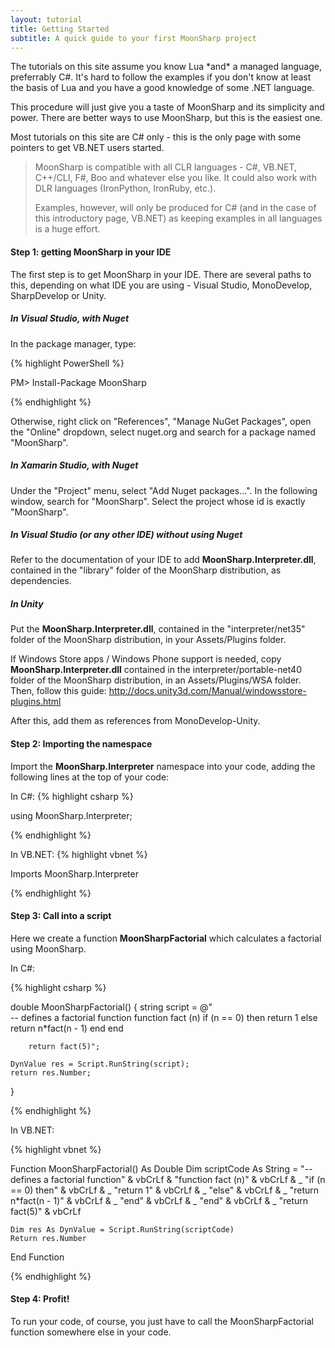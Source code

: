 ```yaml
---
layout: tutorial
title: Getting Started
subtitle: A quick guide to your first MoonSharp project
---
```


<div class="alert alert-info" role="alert">
The tutorials on this site assume you know Lua *and* a managed language, preferrably C#. It's hard to follow the examples if you don't know at least the basis of Lua
and you have a good knowledge of some .NET language.
</div>


This procedure will just give you a taste of MoonSharp and its simplicity and power.
There are better ways to use MoonSharp, but this is the easiest one.


Most tutorials on this site are C# only - this is the only page with some pointers to get VB.NET users started.



> MoonSharp is compatible with all CLR languages - C#, VB.NET, C++/CLI, F#, Boo and whatever else you like. It could also work with DLR languages (IronPython, IronRuby, etc.).
> 
> Examples, however, will only be produced for C# (and in the case of this introductory page, VB.NET) as keeping examples in all languages is a huge effort.






#### Step 1: getting MoonSharp in your IDE

The first step is to get MoonSharp in your IDE.
There are several paths to this, depending on what IDE you are using - Visual Studio, MonoDevelop, SharpDevelop or Unity.

##### In Visual Studio, with Nuget

In the package manager, type:

{% highlight PowerShell %}

PM> Install-Package MoonSharp 

{% endhighlight %}

Otherwise, right click on "References", "Manage NuGet Packages", open the "Online" dropdown, select nuget.org and search for a 
package named "MoonSharp".


##### In Xamarin Studio, with Nuget

Under the "Project" menu, select "Add Nuget packages...". In the following window, search for "MoonSharp".
Select the project whose id is exactly "MoonSharp".


##### In Visual Studio (or any other IDE) without using Nuget

Refer to the documentation of your IDE to add **MoonSharp.Interpreter.dll**, contained in the "library" folder
of the MoonSharp distribution, as dependencies.


##### In Unity

Put the **MoonSharp.Interpreter.dll**, contained in the "interpreter/net35" folder
of the MoonSharp distribution, in your Assets/Plugins folder.

If Windows Store apps / Windows Phone support is needed, copy **MoonSharp.Interpreter.dll** contained 
in the interpreter/portable-net40 folder of the MoonSharp distribution, in an Assets/Plugins/WSA folder.
Then, follow this guide: http://docs.unity3d.com/Manual/windowsstore-plugins.html

After this, add them as references from MonoDevelop-Unity.



#### Step 2: Importing the namespace
Import the **MoonSharp.Interpreter** namespace into your code, adding the following lines at the top of your code:

In C#:
{% highlight csharp %}
 
using MoonSharp.Interpreter;

{% endhighlight %}


In VB.NET:
{% highlight vbnet %}
 
Imports MoonSharp.Interpreter

{% endhighlight %}

#### Step 3: Call into a script 
Here we create a function **MoonSharpFactorial** which calculates a factorial using MoonSharp.

In C#:

{% highlight csharp %}

double MoonSharpFactorial()
{
	string script = @"    
		-- defines a factorial function
		function fact (n)
			if (n == 0) then
				return 1
			else
				return n*fact(n - 1)
			end
		end

		return fact(5)";

	DynValue res = Script.RunString(script);
	return res.Number;
}

{% endhighlight %}

In VB.NET:

{% highlight vbnet %}

Function MoonSharpFactorial() As Double
	Dim scriptCode As String = "-- defines a factorial function" & vbCrLf &
			"function fact (n)" & vbCrLf & _
				"if (n == 0) then" & vbCrLf & _
					"return 1" & vbCrLf & _
				"else" & vbCrLf & _
					"return n*fact(n - 1)" & vbCrLf & _
				"end" & vbCrLf & _
			"end" & vbCrLf & _
			"return fact(5)" & vbCrLf

	Dim res As DynValue = Script.RunString(scriptCode)
	Return res.Number
End Function

{% endhighlight %}

#### Step 4: Profit!

To run your code, of course, you just have to call the MoonSharpFactorial function 
somewhere else in your code.






        
		
		
		


